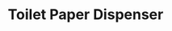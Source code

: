 ---
layout: BDA_static
title: "Toilet Paper Dispenser"
category: [project, UWaterloo]
permalink: /projects/1YDP/
photo: /media/Toilet-Paper-Dispenser.jpg
---